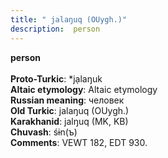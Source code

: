 ```yaml
---
title: " jalaŋuq (OUygh.)"
description:  person
---
```

<p data-pagefind-weight="0.5">
<strong> person</strong><br><br>
<strong>Proto-Turkic</strong>:  *jạlaŋuk<br>
<strong>Altaic etymology</strong>:  Altaic etymology<br>
<strong>Russian meaning</strong>:  человек<br>
<strong>Old Turkic</strong>:  jalaŋuq (OUygh.)<br>
<strong>Karakhanid</strong>:  jalŋuq (MK, KB)<br>
<strong>Chuvash</strong>:  śɨn(ъ)<br>
<strong>Comments</strong>:  VEWT 182, EDT 930.<br>

</p>
